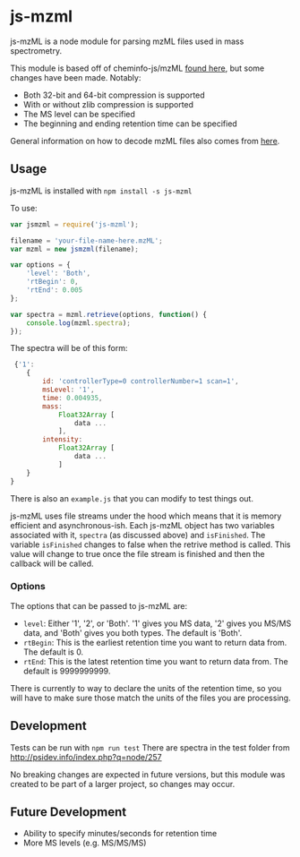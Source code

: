 # js-mzml

js-mzML is a node module for parsing mzML files used in mass spectrometry.

This module is based off of cheminfo-js/mzML [found here](https://github.com/cheminfo-js/mzML), but some changes have been made. Notably:
* Both 32-bit and 64-bit compression is supported
* With or without zlib compression is supported
* The MS level can be specified
* The beginning and ending retention time can be specified

General information on how to decode mzML files also comes from [here](http://www.bryanesmith.com/docs/reading-binary-data-mzml/).

## Usage
js-mzML is installed with ```npm install -s js-mzml```

To use:
```javascript
var jsmzml = require('js-mzml');

filename = 'your-file-name-here.mzML';
var mzml = new jsmzml(filename);

var options = {
    'level': 'Both',
    'rtBegin': 0,
    'rtEnd': 0.005
};

var spectra = mzml.retrieve(options, function() {
    console.log(mzml.spectra);
});

```

The spectra will be of this form:
```javascript
 {'1':
    {
        id: 'controllerType=0 controllerNumber=1 scan=1',
        msLevel: '1',
        time: 0.004935,
        mass:
            Float32Array [
                data ...
            ],
        intensity:
            Float32Array [
                data ...
            ]
    }
}

```
There is also an ```example.js``` that you can modify to test things out.

js-mzML uses file streams under the hood which means that it is memory efficient and asynchronous-ish. Each js-mzML object has two variables associated with it, ```spectra``` (as discussed above) and ```isFinished```. The variable ```isFinished``` changes to false when the retrive method is called. This value will change to true once the file stream is finished and then the callback will be called. 

### Options
The options that can be passed to js-mzML are:

* ```level```: Either '1', '2', or 'Both'. '1' gives you MS data, '2' gives you MS/MS data, and 'Both' gives you both types. The default is 'Both'.
* ```rtBegin```: This is the earliest retention time you want to return data from. The default is 0.
* ```rtEnd```: This is the latest retention time you want to return data from. The default is 9999999999.

There is currently to way to declare the units of the retention time, so you will have to make sure those match the units of the files you are processing.

## Development
Tests can be run with ```npm run test```
There are spectra in the test folder from http://psidev.info/index.php?q=node/257

No breaking changes are expected in future versions, but this module was created to be part of a larger project, so changes may occur.

## Future Development
* Ability to specify minutes/seconds for retention time
* More MS levels (e.g. MS/MS/MS)

